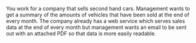 You work for a company that sells second hand cars. Management wants to get a
summary of the amounts of vehicles that have been sold at the end of every month.
The company already has a web service which serves sales data at the end of every 
month but management wants an email to be sent out with an attached PDF so that data is more easily readable.
